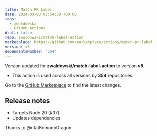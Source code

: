 ```yaml
---
title: Match PR Label
date: 2024-03-03 03:54:58 +00:00
tags:
  - zwaldowski
  - GitHub Actions
draft: false
repo: zwaldowski/match-label-action
marketplace: https://github.com/marketplace/actions/match-pr-label
version: v5
dependentsNumber: "354"
---
```



Version updated for **zwaldowski/match-label-action** to version **v5**.
- This action is used across all versions by **354** repositories.

Go to the [GitHub Marketplace](https://github.com/marketplace/actions/match-pr-label) to find the latest changes.

## Release notes

- Targets Node 20 (#37)
- Updates dependencies

Thanks to @rifatKomodoDragon.
